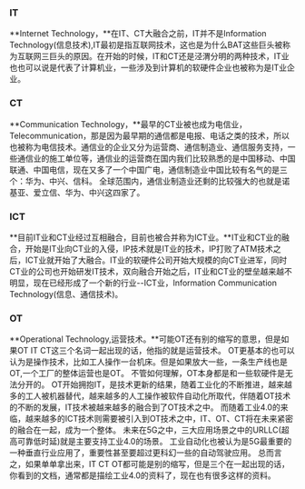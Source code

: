 ### IT
**Internet Technology，**在IT、CT大融合之前，IT并不是Information Technology(信息技术),IT最初是指互联网技术，这也是为什么BAT这些巨头被称为互联网三巨头的原因。在开始的时候，IT和CT还是泾渭分明的两种技术，IT业也也可以说是代表了计算机业，一些涉及到计算机的软硬件企业也被称为是IT业企业。
### CT
**Communication Technology，**最早的CT业被也成为电信业，Telecommunication，那是因为最早期的通信都是电报、电话之类的技术，所以也被称为电信技术。通信业的企业又分为运营商、通信制造业、通信服务支持，一些通信业的施工单位等，通信业的运营商在国内我们比较熟悉的是中国移动、中国联通、中国电信，现在又多了一个中国广电，通信制造业中国比较有名气的是三个：华为、中兴、信科。
全球范围内，通信业制造业还剩的比较强大的也就是诺基亚、爱立信、华为、中兴这四家了。
### ICT
**目前IT业和CT业经过互相融合，目前也被合并称为ICT业。**IT业和CT业的融合，开始是IT业向CT业的入侵，IP技术就是IT业的技术，IP打败了ATM技术之后，ICT业就开始了大融合。IT业的软硬件公司开始大规模的向CT业进军，同时CT业的公司也开始研发IT技术，双向融合开始之后，IT业和CT业的壁垒越来越不明显，现在已经形成了一个新的行业--ICT业，Information Communication Technology(信息、通信技术)。
### OT
**Operational Technology,运营技术。**可能OT还有别的缩写的意思，但是如果OT IT CT这三个名词一起出现的话，他指的就是运营技术。
OT更基本的也可以认为是操作技术，比如工人操作一台机床。但是如果放大一些，一条生产线也是OT,一个工厂的整体运营也是OT。
不管如何理解，OT本身都是和一些软硬件是无法分开的。
OT开始拥抱IT，是技术更新的结果，随着工业化的不断推进，越来越多的工人被机器替代，越来越多的人工操作被软件自动化所取代，伴随着OT技术的不断的发展，IT技术被越来越多的融合到了OT技术之中。
而随着工业4.0的来临，越来越多的ICT技术则需要被引入到OT技术之中，IT、OT、CT将在未来紧密的融合在一起，成为一个整体。
未来在5G之中，三大应用场景之中的URLLC(超高可靠低时延)就是主要支持工业4.0的场景。
工业自动化也被认为是5G最重要的一种垂直行业应用了，重要性甚至要超过更科幻一些的自动驾驶应用。
总而言之，如果单单拿出来，IT CT OT都可能是别的缩写，但是三个在一起出现的话，你看到的文档，通常都是描绘工业4.0的资料了，现在也有很多这样的资料。
